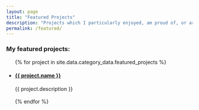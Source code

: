 ```yaml
---
layout: page
title: "Featured Projects"
description: "Projects which I particularly enjoyed, am proud of, or are unique"
permalink: /featured/
---
```

<h3>My featured projects:</h3>
<ul>
{% for project in site.data.category_data.featured_projects %}
<li>
<h4><a href="{{ project.link }}">{{ project.name }}</a></h4>
{{ project.description }}
</li>
<br>
{% endfor %}
</ul>
